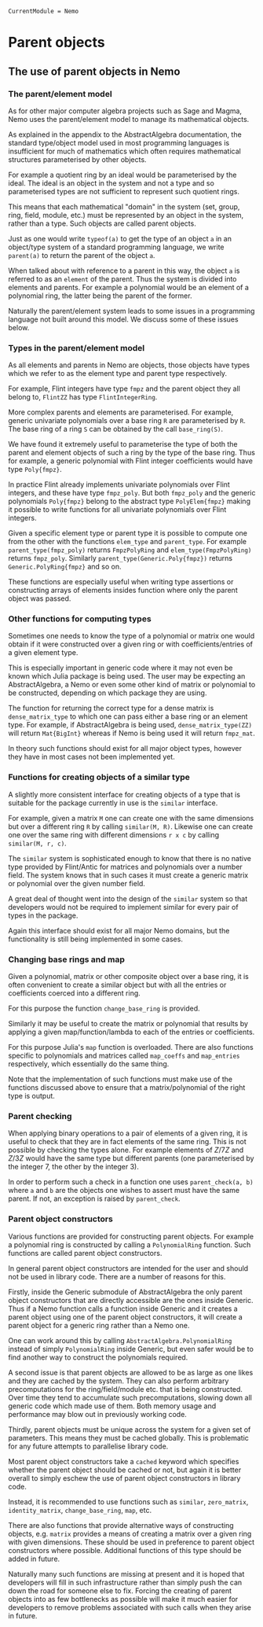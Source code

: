 ```@meta
CurrentModule = Nemo
```

# Parent objects

## The use of parent objects in Nemo

### The parent/element model

As for other major computer algebra projects such as Sage and Magma, Nemo uses
the parent/element model to manage its mathematical objects.

As explained in the appendix to the AbstractAlgebra documentation, the standard
type/object model used in most programming languages is insufficient for much
of mathematics which often requires mathematical structures parameterised by
other objects.

For example a quotient ring by an ideal would be parameterised by the ideal.
The ideal is an object in the system and not a type and so parameterised types
are not sufficient to represent such quotient rings.

This means that each mathematical "domain" in the system (set, group, ring,
field, module, etc.) must be represented by an object in the system, rather
than a type. Such objects are called parent objects.

Just as one would write `typeof(a)` to get the type of an object `a` in an
object/type system of a standard programming language, we write `parent(a)`
to return the parent of the object `a`.

When talked about with reference to a parent in this way, the object `a` is
referred to as an `element` of the parent. Thus the system is divided into
elements and parents. For example a polynomial would be an element of a
polynomial ring, the latter being the parent of the former.

Naturally the parent/element system leads to some issues in a programming
language not built around this model. We discuss some of these issues below.

### Types in the parent/element model

As all elements and parents in Nemo are objects, those objects have types
which we refer to as the element type and parent type respectively.

For example, Flint integers have type `fmpz` and the parent object they all
belong to, `FlintZZ` has type `FlintIntegerRing`.

More complex parents and elements are parameterised. For example, generic
univariate polynomials over a base ring `R` are parameterised by `R`. The
base ring of a ring `S` can be obtained by the call `base_ring(S)`.

We have found it extremely useful to parameterise the type of both the parent
and element objects of such a ring by the type of the base ring. Thus for
example, a generic polynomial with Flint integer coefficients would have
type `Poly{fmpz}`.

In practice Flint already implements univariate polynomials over Flint
integers, and these have type `fmpz_poly`. But both `fmpz_poly` and the
generic polynomials `Poly{fmpz}` belong to the abstract type `PolyElem{fmpz}`
making it possible to write functions for all univariate polynomials over
Flint integers.

Given a specific element type or parent type it is possible to compute one
from the other with the functions `elem_type` and `parent_type`. For example
`parent_type(fmpz_poly)` returns `FmpzPolyRing` and `elem_type(FmpzPolyRing)`
returns `fmpz_poly`. Similarly `parent_type(Generic.Poly{fmpz})` returns
`Generic.PolyRing{fmpz}` and so on.

These functions are especially useful when writing type assertions or
constructing arrays of elements insides function where only the parent object
was passed.

### Other functions for computing types

Sometimes one needs to know the type of a polynomial or matrix one would
obtain if it were constructed over a given ring or with coefficients/entries
of a given element type.

This is especially important in generic code where it may not even be known
which Julia package is being used. The user may be expecting an
AbstractAlgebra, a Nemo or even some other kind of matrix or polynomial to be
constructed, depending on which package they are using.

The function for returning the correct type for a dense matrix is
`dense_matrix_type` to which one can pass either a base ring or an element
type. For example, if AbstractAlgebra is being used, `dense_matrix_type(ZZ)`
will return `Mat{BigInt}` whereas if Nemo is being used it will return
`fmpz_mat`.

In theory such functions should exist for all major object types, however they
have in most cases not been implemented yet.

### Functions for creating objects of a similar type

A slightly more consistent interface for creating objects of a type that is
suitable for the package currently in use is the `similar` interface.

For example, given a matrix `M` one can create one with the same dimensions
but over a different ring `R` by calling `similar(M, R)`. Likewise one can
create one over the same ring with different dimensions `r x c` by calling
`similar(M, r, c)`.

The `similar` system is sophisticated enough to know that there is no native
type provided by Flint/Antic for matrices and polynomials over a number field.
The system knows that in such cases it must create a generic matrix or
polynomial over the given number field.

A great deal of thought went into the design of the `similar` system so that
developers would not be required to implement similar for every pair of types
in the package.

Again this interface should exist for all major Nemo domains, but the
functionality is still being implemented in some cases.

### Changing base rings and map

Given a polynomial, matrix or other composite object over a base ring, it is
often convenient to create a similar object but with all the entries or
coefficients coerced into a different ring.

For this purpose the function `change_base_ring` is provided.

Similarly it may be useful to create the matrix or polynomial that results by
applying a given map/function/lambda to each of the entries or coefficients.

For this purpose Julia's `map` function is overloaded. There are also functions
specific to polynomials and matrices called `map_coeffs` and `map_entries`
respectively, which essentially do the same thing.

Note that the implementation of such functions must make use of the functions
discussed above to ensure that a matrix/polynomial of the right type is output.

### Parent checking

When applying binary operations to a pair of elements of a given ring, it is
useful to check that they are in fact elements of the same ring. This is not
possible by checking the types alone. For example elements of $Z/7Z$ and
$Z/3Z$ would have the same type but different parents (one parameterised by
the integer 7, the other by the integer 3).

In order to perform such a check in a function one uses `parent_check(a, b)`
where `a` and `b` are the objects one wishes to assert must have the same
parent. If not, an exception is raised by `parent_check`.

### Parent object constructors

Various functions are provided for constructing parent objects. For example
a polynomial ring is constructed by calling a `PolynomialRing` function.
Such functions are called parent object constructors.

In general parent object constructors are intended for the user and should not
be used in library code. There are a number of reasons for this.

Firstly, inside the Generic submodule of AbstractAlgebra the only parent object
constructors that are directly accessible are the ones inside Generic. Thus if
a Nemo function calls a function inside Generic and it creates a parent object
using one of the parent object constructors, it will create a parent object for
a generic ring rather than a Nemo one.

One can work around this by calling `AbstractAlgebra.PolynomialRing` instead of
simply `PolynomialRing` inside Generic, but even safer would be to find another
way to construct the polynomials required.

A second issue is that parent objects are allowed to be as large as one likes
and they are cached by the system. They can also perform arbitrary
precomputations for the ring/field/module etc. that is being constructed. Over
time they tend to accumulate such precomputations, slowing down all generic
code which made use of them. Both memory usage and performance may blow out in
previously working code.

Thirdly, parent objects must be unique across the system for a given set of
parameters. This means they must be cached globally. This is problematic for
any future attempts to parallelise library code.

Most parent object constructors take a `cached` keyword which specifies whether
the parent object should be cached or not, but again it is better overall to
simply eschew the use of parent object constructors in library code.

Instead, it is recommended to use functions such as `similar`, `zero_matrix`,
`identity_matrix`, `change_base_ring`, `map`, etc.

There are also functions that provide alternative ways of constructing objects,
e.g. `matrix` provides a means of creating a matrix over a given ring with
given dimensions. These should be used in preference to parent object
constructors where possible. Additional functions of this type should be added
in future.

Naturally many such functions are missing at present and it is hoped that
developers will fill in such infrastructure rather than simply push the can
down the road for someone else to fix. Forcing the creating of parent objects
into as few bottlenecks as possible will make it much easier for developers to
remove problems associated with such calls when they arise in future.

